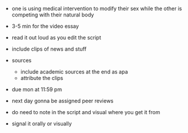 - one is using medical intervention to modify their sex while the other is competing with their natural body 

- 3-5 min for the video essay
- read it out loud as you edit the script
- include clips of news and stuff
- sources
  - include academic sources at the end as apa
  - attribute the clips 
- due mon at 11:59 pm 
- next day gonna be assigned peer reviews
- do need to note in the script and visual where you get it from 
- signal it orally or visually
